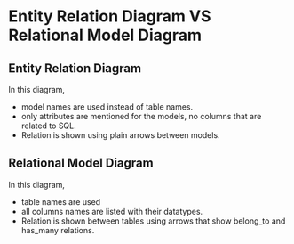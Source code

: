 # Entity Relation Diagram VS Relational Model Diagram 

## Entity Relation Diagram
In this diagram,
- model names are used instead of table names.
- only attributes are mentioned for the models, no columns that are related to SQL.
- Relation is shown using plain arrows between models.

## Relational Model Diagram
In this diagram,
- table names are used
- all columns names are listed with their datatypes.
- Relation is shown between tables using arrows that show belong_to and has\_many relations.
